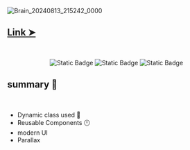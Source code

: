 ![Brain_20240813_215242_0000](https://github.com/user-attachments/assets/9294c2d0-6cdf-4bb7-b0e6-82d32a226052)
<br/>
## [Link ➤ ](https://modernbrainwave.web.app/)

<br/>
<p align="center">

<img alt="Static Badge" src="https://img.shields.io/badge/React-blue?style=flat-square&logo=react">
<img alt="Static Badge" src="https://img.shields.io/badge/tailwind-white?style=flat-square&logo=tailwindcss&color=black">
<img alt="Static Badge" src="https://img.shields.io/badge/axios-red?style=flat-square&logo=axios&color=red">
</p>

## summary 🚀
<br/>

- Dynamic class used 🎃
- Reusable Components  🕛
- modern UI
- Parallax



